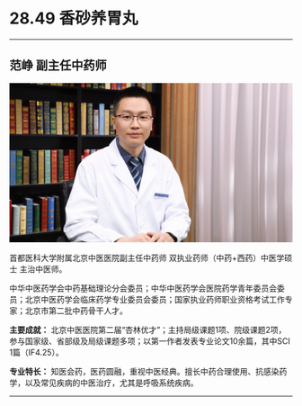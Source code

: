 # 28.49 香砂养胃丸

---

## 范峥 副主任中药师

![1685685275751](image/c28_049/1685685275751.png)

首都医科大学附属北京中医医院副主任中药师 双执业药师（中药+西药）中医学硕士 主治中医师。

中华中医药学会中药基础理论分会委员；中华中医药学会医院药学青年委员会委员；北京中医药学会临床药学专业委员会委员；国家执业药师职业资格考试工作专家；北京市第二批中药骨干人才。

**主要成就：** 北京中医医院第二届“杏林优才”；主持局级课题1项、院级课题2项，参与国家级、省部级及局级课题多项；以第一作者发表专业论文10余篇，其中SCI 1篇（IF4.25）。

**专业特长：** 知医会药，医药圆融，重视中医经典。擅长中药合理使用、抗感染药学，以及常见疾病的中医治疗，尤其是呼吸系统疾病。

---
